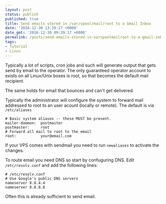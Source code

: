 ```yaml
---
layout: post
status: publish
published: true
title: Send emails stored in /var/spool/mail/root to a Gmail Inbox
date: '2016-12-30 13:39:17 +0000'
date_gmt: '2016-12-30 09:39:17 +0000'
permalink: /posts/send-emails-stored-in-varspoolmailroot-to-a-gmail-inbox/
tags:
- Tutorial
- Linux
---
```

Typically a lot of scripts, cron jobs and such will generate output that gets send by email to the operator. The only guaranteed operator account to exists on all Linux/Unix boxes is root, so that becomes the default mail recipient.

The same holds for email that bounces and can't get delivered.

Typically the administrator will configure the system to forward mail addressed to root to an user acount (locally or remote). The default is via `/etc/aliases`
```
# Basic system aliases -- these MUST be present.
mailer-daemon:  postmaster
postmaster:     root
# Forward all mail to root to the email
root:           your@email.com
```
If your VPS comes with sendmail you need to run `newaliases` to activate the changes.

To route email you need DNS so start by confuguring DNS. Edit `/etc/resolv.conf` and add the following lines:
```
# /etc/resolv.conf
# Use Google's public DNS servers
nameserver 8.8.4.4
nameserver 8.8.8.8
```
Often this is already sufficient to send email.
